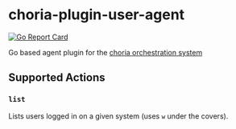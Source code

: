 # choria-plugin-user-agent

[![Go Report Card](https://goreportcard.com/badge/github.com/ExalDraen/choria-plugin-user-agent)](https://goreportcard.com/report/github.com/ExalDraen/choria-plugin-user-agent)

Go based agent plugin for the [choria orchestration system](https://choria.io)

## Supported Actions

### `list`

Lists users logged in on a given system (uses `w` under the covers).
